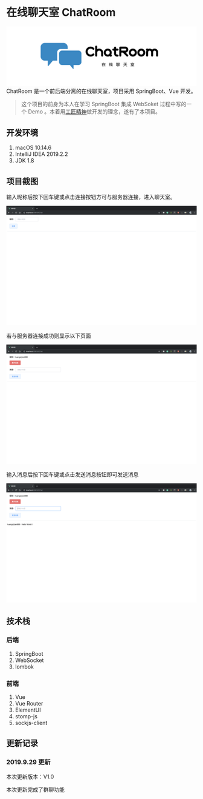 # 在线聊天室 ChatRoom
 ![](./Screenshot/ChatRoom_Banner.png)
ChatRoom 是一个前后端分离的在线聊天室，项目采用 SpringBoot、Vue 开发。
>这个项目的前身为本人在学习 SpringBoot 集成 WebSoket 过程中写的一个 Demo 。本着用[工匠精神](https://baike.baidu.com/item/%E5%B7%A5%E5%8C%A0%E7%B2%BE%E7%A5%9E/3993110#1 "工匠精神")做开发的理念，遂有了本项目。

## 开发环境
1. macOS 10.14.6 
1. IntelliJ IDEA 2019.2.2
1. JDK 1.8


## 项目截图

输入昵称后按下回车键或点击连接按钮方可与服务器连接，进入聊天室。

![](./Screenshot/Index.png)

若与服务器连接成功则显示以下页面

![](./Screenshot/Login.png)

输入消息后按下回车键或点击发送消息按钮即可发送消息

![](./Screenshot/Send.png)


##  技术栈
### 后端
1. SpringBoot
1. WebSocket
1. lombok

### 前端
1. Vue
1. Vue Router
1. ElementUI
1. stomp-js
1. sockjs-client


## 更新记录

### 2019.9.29 更新

本次更新版本：V1.0

本次更新完成了群聊功能


